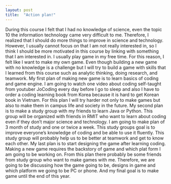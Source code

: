 ```yaml
---
layout: post
title:  "Action plan!"
---
```


 During this course I felt that I had no knowledge of science, even the topic 10 the information technology came very difficult to me. Therefore, I realized that I should do more things to improve in science and technology. However, I usually cannot focus on that I am not really interested in, so I think I should be more motivated in this course by linking with something that I am interested in. I usually play game in my free time. For this reason, I felt like I want to make my own game. Even though building a new game with no knowledge is a challenge but I will try to build a game with skills that I learned from this course such as analytic thinking, doing research, and teamwork.
 My first plan of making new game is to learn basics of coding and game engine. I am going to watch one video about coding self-taught from youtuber JoCoding every day before I go to sleep and also I have to order a coding learning book from Korea because it is hard to get Korean book in Vietnam. For this plan I will try harder not only to make games but also to make them in campus life and society in the future.
 My second plan is to make a study group with my friends to learn Java or Python. This group will be organized with friends in RMIT who want to learn about coding even if they don’t major science and technology. I am going to make plan of 3 month of study and one or twice a week. This study groups goal is to improve everyone’s knowledge of coding and be able to use it fluently. This study group will probably help us to be better at teamwork and get to know each other.
 My last plan is to start designing the game after learning coding. Making a new game requires the backstory of game and which plat form I am going to be working on. From this plan there probably be some friends from study group who want to make games with me. Therefore, we are going to be discussing how the game going to be, designs in game and which platform we going to be PC or phone. And my final goal is to make game until the end of this year.
